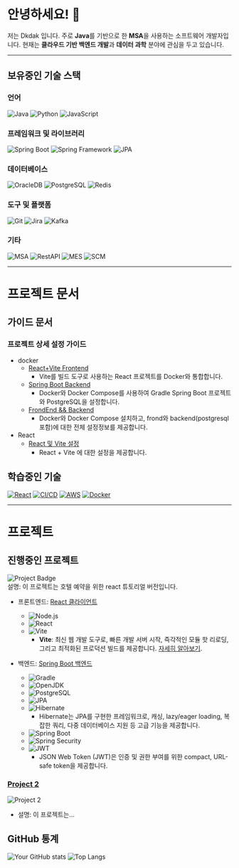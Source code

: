 
<!--
**Dkdak/Dkdak** is a ✨ _special_ ✨ repository because its `README.md` (this file) appears on your GitHub profile.

Here are some ideas to get you started:

- 🔭 I’m currently working on ...
- 🌱 I’m currently learning ...
- 👯 I’m looking to collaborate on ...
- 🤔 I’m looking for help with ...
- 💬 Ask me about ...
- 📫 How to reach me: ...
- 😄 Pronouns: ...
- ⚡ Fun fact: ...
-->


# 안녕하세요! 👋

저는 Dkdak 입니다. 주로 **Java**를 기반으로 한 **MSA**을 사용하는 소프트웨어 개발자입니다. 현재는 **클라우드 기반 백엔드 개발**과 **데이터 과학** 분야에 관심을 두고 있습니다.


***

## 보유중인 기술 스택

### 언어
![Java](https://img.shields.io/badge/Java-007396?style=for-the-badge&logo=java&logoColor=white)
![Python](https://img.shields.io/badge/Python-3776AB?style=for-the-badge&logo=python&logoColor=white)
![JavaScript](https://img.shields.io/badge/JavaScript-F7DF1E?style=for-the-badge&logo=javascript&logoColor=black)

### 프레임워크 및 라이브러리
![Spring Boot](https://img.shields.io/badge/Spring%20Boot-6DB33F?style=for-the-badge&logo=springboot&logoColor=white)
![Spring Framework](https://img.shields.io/badge/Spring%20Framework-6DB33F?style=for-the-badge&logo=spring&logoColor=white)
![JPA](https://img.shields.io/badge/JPA-59666C?style=for-the-badge&logo=hibernate&logoColor=white)

### 데이터베이스
![OracleDB](https://img.shields.io/badge/OracleDB-F80000?style=for-the-badge&logo=oracle&logoColor=white)
![PostgreSQL](https://img.shields.io/badge/PostgreSQL-4169E1?style=for-the-badge&logo=postgresql&logoColor=white)
![Redis](https://img.shields.io/badge/Redis-DC382D?style=for-the-badge&logo=redis&logoColor=white)

### 도구 및 플랫폼
![Git](https://img.shields.io/badge/Git-F05032?style=for-the-badge&logo=git&logoColor=white)
![Jira](https://img.shields.io/badge/Jira-0052CC?style=for-the-badge&logo=jira&logoColor=white)
![Kafka](https://img.shields.io/badge/Kafka-231F20?style=for-the-badge&logo=apachekafka&logoColor=white)

### 기타
![MSA](https://img.shields.io/badge/MSA-008FCC?style=for-the-badge)
![RestAPI](https://img.shields.io/badge/RestAPI-008FC7?style=for-the-badge)
![MES](https://img.shields.io/badge/MES-33A7FF?style=for-the-badge)
![SCM](https://img.shields.io/badge/SCM-8E44AD?style=for-the-badge)


***

# 프로젝트 문서

## 가이드 문서

### 프로젝트 상세 설정 가이드
- docker
  - [React+Vite Frontend](docker%2FReact_Frond.md)
    - Vite를 빌드 도구로 사용하는 React 프로젝트를 Docker와 통합합니다.  
  - [Spring Boot Backend ](docker%2FSpringBoot_PG.md)
    - Docker와 Docker Compose를 사용하여 Gradle Spring Boot 프로젝트와 PostgreSQL을 설정합니다. 
  - [FrondEnd && Backend](https://github.com/Dkdak/docker_project)
    - Docker와 Docker Compose 설치하고, frond와 backend(postgresql포함)에 대한 전체 설정정보를 제공합니다. 
- React
  - [React 및 Vite 설정](frontend%2FReact_Vite.md)
    - React + Vite 에 대한 설정을 제공합니다. 


## 학습중인 기술
[![React](https://img.shields.io/badge/React-61DAFB?style=for-the-badge&logo=react&logoColor=black)](https://reactjs.org)
[![CI/CD](https://img.shields.io/badge/CI%2FCD-2088FF?style=for-the-badge&logo=github-actions&logoColor=white)](https://github.com/features/actions)
[![AWS](https://img.shields.io/badge/AWS-232F3E?style=for-the-badge&logo=amazonaws&logoColor=white)](https://aws.amazon.com)
[![Docker](https://img.shields.io/badge/Docker-2496ED?style=for-the-badge&logo=docker&logoColor=white)](https://docs.docker.com)


***

# 프로젝트

## 진행중인 프로젝트
![Project Badge](https://img.shields.io/badge/Project%20Name-room--rent-blue?style=for-the-badge)
<br>설명: 이 프로젝트는 호텔 예약을 위한 react 튜토리얼 버전입니다.

- 프론트엔드: [React 클라이언트](https://github.com/dkdak/rentRoom-client)
    - ![Node.js](https://img.shields.io/badge/Node.js-%E2%9C%94%20v20.14.0-green)
    - ![React](https://img.shields.io/badge/React-%E2%9C%94%20v18.2.0-blue)
    - ![Vite](https://img.shields.io/badge/Vite-%E2%9C%94%20v4.2.0-blue)
      - **Vite**: 최신 웹 개발 도구로, 빠른 개발 서버 시작, 즉각적인 모듈 핫 리로딩, 그리고 최적화된 프로덕션 빌드를 제공합니다. [자세히 알아보기](https://vitejs.dev).

- 백엔드: [Spring Boot 백엔드](https://github.com/dkdak/rentRoom-server)
    - ![Gradle](https://img.shields.io/badge/Gradle-%E2%9C%94%20v8.2-blue)
    - ![OpenJDK](https://img.shields.io/badge/OpenJDK-%E2%9C%94%20v17-blue)
    - ![PostgreSQL](https://img.shields.io/badge/PostgreSQL-%E2%9C%94%20v15.0-blue)
    - ![JPA](https://img.shields.io/badge/JPA-%E2%9C%94-blue)
    - ![Hibernate](https://img.shields.io/badge/Hibernate-%E2%9C%94%20v6.0.0-yellowgreen)
        - Hibernate는 JPA를 구현한 프레임워크로, 캐싱, lazy/eager loading, 복잡한 쿼리, 다중 데이터베이스 지원 등 고급 기능을 제공합니다.
    - ![Spring Boot](https://img.shields.io/badge/Spring%20Boot-%E2%9C%94%20v3.0.0-green)
    - ![Spring Security](https://img.shields.io/badge/Spring%20Security-%E2%9C%94%20v6.0.0-orange)
    - ![JWT](https://img.shields.io/badge/JWT-%E2%9C%94%20v0.11.5-lightgrey)
        - JSON Web Token (JWT)은 인증 및 권한 부여를 위한 compact, URL-safe token을 제공합니다.




  
### [Project 2](https://github.com/yourusername/project2)
![Project 2](https://img.shields.io/badge/Project%202-Python%2C%20Django-blue?style=for-the-badge)
- 설명: 이 프로젝트는...


## GitHub 통계
![Your GitHub stats](https://github-readme-stats.vercel.app/api?username=yourusername&show_icons=true)
![Top Langs](https://github-readme-stats.vercel.app/api/top-langs/?username=yourusername&layout=compact)


<!--
## 연락처
![Email](https://img.shields.io/badge/your.email@example.com-D14836?style=for-the-badge&logo=gmail&logoColor=white)
[![LinkedIn](https://img.shields.io/badge/LinkedIn-0077B5?style=for-the-badge&logo=linkedin&logoColor=white)](https://linkedin.com/in/yourprofile)
-->
